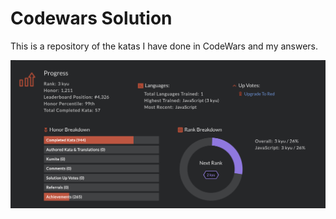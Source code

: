 # Codewars Solution

This is a repository of the katas I have done in CodeWars and my answers.

[![Profile Screen Shot](./profile.png?raw=true "Codewars Profile")](https://www.codewars.com/users/cmbremmer)
